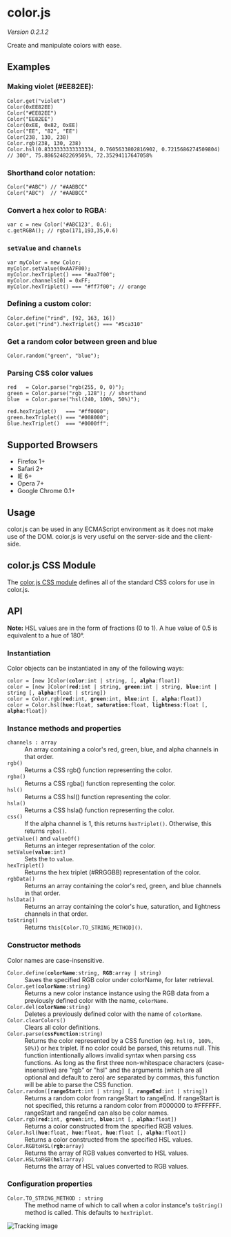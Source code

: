 color.js
========

*Version 0.2.1.2*

Create and manipulate colors with ease.

Examples
--------

### Making violet (#EE82EE):

    Color.get("violet")
    Color(0xEE82EE)
    Color("#EE82EE")
    Color("EE82EE")
    Color(0xEE, 0x82, 0xEE)
    Color("EE", "82", "EE")
    Color(238, 130, 238)
    Color.rgb(238, 130, 238)
    Color.hsl(0.8333333333333334, 0.7605633802816902, 0.7215686274509804)
    // 300°, 75.88652482269505%, 72.35294117647058%

### Shorthand color notation:

    Color("#ABC") // "#AABBCC"
    Color("ABC")  // "#AABBCC"

### Convert a hex color to RGBA:

    var c = new Color('#ABC123', 0.6);
    c.getRGBA(); // rgba(171,193,35,0.6)

### `setValue` and `channels`

    var myColor = new Color;
    myColor.setValue(0xAA7F00);
    myColor.hexTriplet() === "#aa7f00";
    myColor.channels[0] = 0xFF;
    myColor.hexTriplet() === "#ff7f00"; // orange

### Defining a custom color:

    Color.define("rind", [92, 163, 16])
    Color.get("rind").hexTriplet() === "#5ca310"

### Get a random color between green and blue

    Color.random("green", "blue");

### Parsing CSS color values

    red   = Color.parse("rgb(255, 0, 0)");
    green = Color.parse("rgb ,128"); // shorthand
    blue  = Color.parse("hsl(240, 100%, 50%)");
    
    red.hexTriplet()   === "#ff0000";
    green.hexTriplet() === "#008000";
    blue.hexTriplet()  === "#0000ff";

Supported Browsers
------------------

 * Firefox 1+
 * Safari 2+
 * IE 6+
 * Opera 7+
 * Google Chrome 0.1+


Usage
-----

color.js can be used in any ECMAScript environment as it does not make
use of the DOM. color.js is very useful on the server-side and the
client-side.


color.js CSS Module
-------------------

The [color.js CSS module](http://github.com/eligrey/color.js/blob/master/css.color.js)
defines all of the standard CSS colors for use in color.js.


API
---

**Note:** HSL values are in the form of fractions (0 to 1). A hue value of 0.5 is equivalent to a hue of 180&deg;.


### Instantiation

Color objects can be instantiated in any of the following ways:

<pre><code>color = [new ]Color(<strong>color</strong>:int | string, [, <strong>alpha</strong>:float])
color = [new ]Color(<strong>red</strong>:int | string, <strong>green</strong>:int | string, <strong>blue</strong>:int | string [, <strong>alpha</strong>:float | string])
color = Color.rgb(<strong>red</strong>:int, <strong>green</strong>:int, <strong>blue</strong>:int [, <strong>alpha</strong>:float])
color = Color.hsl(<strong>hue</strong>:float, <strong>saturation</strong>:float, <strong>lightness</strong>:float [, <strong>alpha</strong>:float])</code></pre>

<h3>Instance methods and properties</h3>

<dl>
  <dt><code>channels : array</code></dt>
  <dd>
    An array containing a color's red, green, blue,
    and alpha channels in that order.
  </dd>
  
  <dt><code>rgb()</code></dt>
  <dd>
    Returns a CSS rgb() function representing the color.
  </dd>
  
  <dt><code>rgba()</code></dt>
  <dd>
    Returns a CSS rgba() function representing the color.
  </dd>
  
  <dt><code>hsl()</code></dt>
  <dd>
    Returns a CSS hsl() function representing the color.
  </dd>
  
  <dt><code>hsla()</code></dt>
  <dd>
    Returns a CSS hsla() function representing the color.
  </dd>
  
  <dt><code>css()</code></dt>
  <dd>
    If the alpha channel is 1, this returns <code>hexTriplet()</code>.
    Otherwise, this returns <code>rgba()</code>.
  </dd>
  
  <dt><code>getValue()</code> and <code>valueOf()</code></dt>
  <dd>
    Returns an integer representation of the color.
  </dd>
  
  <dt><code>setValue(<strong>value</strong>:int)</code></dt>
  <dd>
    Sets the to <code>value</code>.
  </dd>
  
  <dt><code>hexTriplet()</code></dt>
  <dd>
    Returns the hex triplet (#RRGGBB) representation of the color.
  </dd>
  
  <dt><code>rgbData()</code></dt>
  <dd>
    Returns an array containing the color's red, green, and
    blue channels in that order.
  </dd>
  
  <dt><code>hslData()</code></dt>
  <dd>
    Returns an array containing the color's hue, saturation, and
    lightness channels in that order.
  </dd>
  
  <dt><code>toString()</code></dt>
  <dd>
    Returns <code>this[Color.TO_STRING_METHOD]()</code>.
  </dd>
</dl>

<h3>Constructor methods</h3>

<p>Color names are case-insensitive.</p>

<dl>
  <dt><code>Color.define(<strong>colorName</strong>:string, <strong>RGB</strong>:array | string)</code></dt>
  <dd>
    Saves the specified RGB color under colorName, for later retrieval.
  </dd>
  
  <dt><code>Color.get(<strong>colorName</strong>:string)</code></dt>
  <dd>
    Returns a new color instance instance using the RGB data from a
    previously defined color with the name, <code>colorName</code>.
  </dd>
  
  <dt><code>Color.del(<strong>colorName</strong>:string)</code></dt>
  <dd>
    Deletes a previously defined color with the name of <code>colorName</code>.
  </dd>
  
  <dt><code>Color.clearColors()</code></dt>
  <dd>
    Clears all color definitions.
  </dd>
  
  <dt><code>Color.parse(<strong>cssFunction</strong>:string)</code></dt>
  <dd>
    Returns the color represented by a CSS function (eg. <code>hsl(0, 100%, 50%)</code>)
    or hex triplet. If no color could be parsed, this returns null.
    This function intentionally allows invalid syntax when parsing
    css functions. As long as the first three non-whitespace characters
    (case-insensitive) are "rgb" or "hsl" and the arguments (which are
    all optional and default to zero) are separated by commas, this
    function will be able to parse the CSS function.
  </dd>
  
  <dt><code>Color.random([<strong>rangeStart</strong>:int | string] [, <strong>rangeEnd</strong>:int | string])</code></dt>
  <dd>
    Returns a random color from rangeStart to rangeEnd. If rangeStart is not
    specified, this returns a random color from #000000 to #FFFFFF. rangeStart
    and rangeEnd can also be color names.
  </dd>
  
  <dt><code>Color.rgb(<strong>red</strong>:int, <strong>green</strong>:int, <strong>blue</strong>:int [, <strong>alpha</strong>:float])</code></dt>
  <dd>
    Returns a color constructed from the specified RGB values.
  </dd>
  
  <dt><code>Color.hsl(<strong>hue</strong>:float, <strong>hue</strong>:float, <strong>hue</strong>:float [, <strong>alpha</strong>:float])</code></dt>
  <dd>
    Returns a color constructed from the specified HSL values.
  </dd>
  
  <dt><code>Color.RGBtoHSL(<strong>rgb</strong>:array)</code></dt>
  <dd>
    Returns the array of RGB values converted to HSL values.
  </dd>
  
  <dt><code>Color.HSLtoRGB(<strong>hsl</strong>:array)</code></dt>
  <dd>
    Returns the array of HSL values converted to RGB values.
  </dd>
</dl>

<h3>Configuration properties</h3>
<dl>
  <dt><code>Color.TO_STRING_METHOD : string</code></dt>
  <dd>
    The method name of which to call when a color instance's
    <code>toString()</code> method is called. This defaults to
    <code>hexTriplet</code>.
  </dd>
</dl>


![Tracking image](//in.getclicky.com/212712ns.gif)
